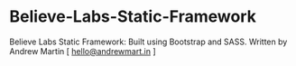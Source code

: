 Believe-Labs-Static-Framework
=============================

Believe Labs Static Framework: Built using Bootstrap and SASS. Written by Andrew Martin [ hello@andrewmart.in ]